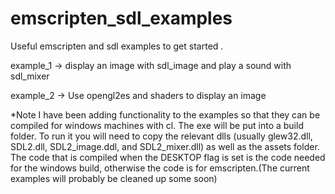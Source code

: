 # emscripten_sdl_examples
Useful emscripten and sdl examples to get started .



example_1 -> display an image with sdl_image and play a sound with sdl_mixer

example_2 -> Use opengl2es and shaders to display an image



*Note I have been adding functionality to the examples so that they can be compiled
for windows machines with cl.  The exe will be put into a build folder.  To run it
you will need to copy the relevant dlls (usually glew32.dll, SDL2.dll, SDL2_image.ddl,
and SDL2_mixer.dll) as well as the assets folder.  The code that is compiled when the
DESKTOP flag is set is the code needed for the windows build, otherwise the code is
for emscripten.(The current examples will probably be cleaned up some soon)